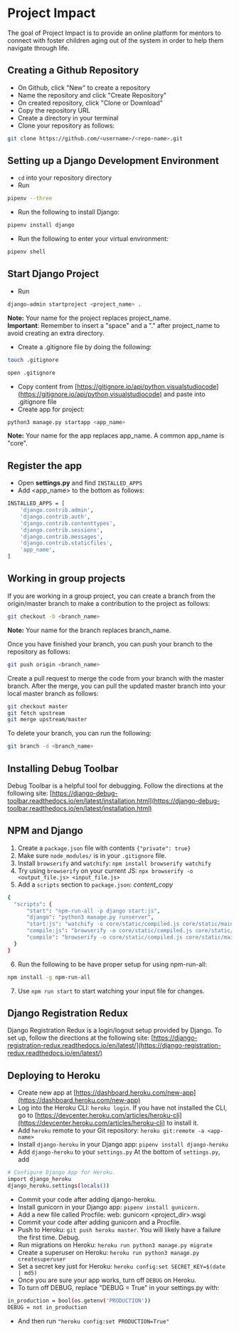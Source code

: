# Project Impact
The goal of Project Impact is to provide an online platform for mentors to connect with foster children aging out of the system in order to help them navigate through life.

## Creating a Github Repository
- On Github, click "New" to create a repository
- Name the repository and click "Create Repository"
- On created repository, click "Clone or Download"
- Copy the repository URL 
- Create a directory in your terminal
- Clone your repository as follows:
```bash
git clone https://github.com/<username>/<repo-name>.git
```

## Setting up a Django Development Environment
- ```cd``` into your repository directory
- Run 
```bash
pipenv --three
```
- Run the following to install Django:
```bash
pipenv install django
```
- Run the following to enter your virtual environment:
```bash
pipenv shell
```

## Start Django Project
- Run 
```bash
django-admin startproject <project_name> .
```
**Note:** Your name for the project replaces project_name.  
**Important**: Remember to insert a "space" and a "." after project_name to avoid creating an extra directory.
- Create a .gitignore file by doing the following:
```bash
touch .gitignore
```  
```bash
open .gitignore
```  
- Copy content from [https://gitignore.io/api/python,visualstudiocode](https://gitignore.io/api/python,visualstudiocode) and paste into .gitignore file
- Create app for project:
```bash
python3 manage.py startapp <app_name>
```  
**Note:** Your name for the app replaces app_name. A common app_name is "core".

## Register the app
- Open **settings.py** and find ```INSTALLED_APPS```
- Add <app_name> to the bottom as follows:
```bash
INSTALLED_APPS = [
    'django.contrib.admin',
    'django.contrib.auth',
    'django.contrib.contenttypes',
    'django.contrib.sessions',
    'django.contrib.messages',
    'django.contrib.staticfiles',
    'app_name', 
]
``` 

## Working in group projects
If you are working in a group project, you can create a branch from the origin/master branch to make a contribution to the project as follows:
```bash
git checkout -b <branch_name>
```  
**Note:** Your name for the branch replaces branch_name.  

Once you have finished your branch, you can push your branch to the repository as follows:
```bash
git push origin <branch_name>
```  

Create a pull request to merge the code from your branch with the master branch. After the merge, you can pull the updated master branch into your local master branch as follows:
```bash
git checkout master
git fetch upstream
git merge upstream/master
```  

To delete your branch, you can run the following:
```bash
git branch -d <branch_name>
```  

## Installing Debug Toolbar
Debug Toolbar is a helpful tool for debugging. Follow the directions at the following site:
[https://django-debug-toolbar.readthedocs.io/en/latest/installation.html](https://django-debug-toolbar.readthedocs.io/en/latest/installation.html)

## NPM and Django
1. Create a ```package.json``` file with contents ```{"private": true}```
2. Make sure ```node_modules/``` is in your ```.gitignore``` file.
3. Install ```browserify``` and ```watchify```: ```npm install browserify watchify```
4. Try using ```browserify``` on your current JS: ```npx browserify -o <output_file.js> <input_file.js>```
5. Add a ```scripts``` section to ```package.json```:
*content_copy*
```bash
{
  "scripts": {
      "start": "npm-run-all -p django start:js",
      "django": "python3 manage.py runserver",
      "start:js": "watchify -o core/static/compiled.js core/static/main.js",
      "compile:js": "browserify -o core/static/compiled.js core/static/main.js",
      "compile": "browserify -o core/static/compiled.js core/static/main.js"
  }
}
```  
6. Run the following to be have proper setup for using npm-run-all:
```bash
npm install -g npm-run-all
```
7. Use ```npm run start``` to start watching your input file for changes.

## Django Registration Redux
Django Registration Redux is a login/logout setup provided by Django. To set up, follow the directions at the following site: [https://django-registration-redux.readthedocs.io/en/latest/](https://django-registration-redux.readthedocs.io/en/latest/)

## Deploying to Heroku
- Create new app at [https://dashboard.heroku.com/new-app](https://dashboard.heroku.com/new-app)
- Log into the Heroku CLI: ```heroku login```. If you have not installed the CLI, go to [https://devcenter.heroku.com/articles/heroku-cli](https://devcenter.heroku.com/articles/heroku-cli) to install it.
- Add ```heroku``` remote to your Git repository: ```heroku git:remote -a <app-name>```
- Install ```django-heroku``` in your Django app: ```pipenv install django-heroku```
- Add ```django-heroku``` to your ```settings.py``` At the bottom of ```settings.py```, add
```bash
# Configure Django App for Heroku.
import django_heroku
django_heroku.settings(locals())
```
- Commit your code after adding django-heroku.
- Install gunicorn in your Django app: ```pipenv install gunicorn.```
- Add a new file called Procfile: 
web: gunicorn <project_dir>.wsgi
- Commit your code after adding gunicorn and a Procfile.
- Push to Heroku: ```git push heroku master```. You will likely have a failure the first time. Debug.
- Run migrations on Heroku: ```heroku run python3 manage.py migrate```
- Create a superuser on Heroku: ```heroku run python3 manage.py createsuperuser```
- Set a secret key just for Heroku: ```heroku config:set SECRET_KEY=$(date | md5)```
- Once you are sure your app works, turn off ```DEBUG``` on Heroku.
- To turn off DEBUG, replace "DEBUG = True" in your settings.py with:
```bash
in_production = bool(os.getenv('PRODUCTION'))
DEBUG = not in_production
```
- And then run ```"heroku config:set PRODUCTION=True"```
